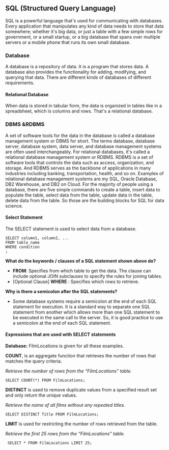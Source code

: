 ## SQL (Structured Query Language)
SQL is a powerful language that's used for communicating with databases. Every application that manipulates any kind of data
needs to store that data somewhere; whether it's big data,
or just a table with a few simple rows for government, or a small startup, or a big database that spans over multiple servers or a mobile phone that runs its own small database.
### Database
A database is a repository of data. It is a program that stores data.
A database also provides the functionality for adding, modifying, and querying that data. There are different kinds of databases of different requirements.
#### Relational Database
When data is stored in tabular form, the data is organized in tables like in a spreadsheet, which is columns and rows. That's a relational database.
### DBMS &RDBMS
A set of software tools for the data in the database is called a database management system or DBMS for short. The terms database, database server, database system, data server, and database management systems are often used interchangeably. For relational databases, it's called a relational database management system or RDBMS. RDBMS is a set of software tools that controls the data such as access, organization, and storage. And RDBMS serves as the backbone of applications in many industries including banking, transportation, health, and so on. Examples of relational database management systems are my SQL, Oracle Database, DB2 Warehouse, and DB2 on Cloud. For the majority of people using a database, there are five simple commands to create a table, insert data to populate the table, select data from the table, update data in the table, delete data from the table. So those are the building blocks for SQL for data science.
#### Select Statement
The SELECT statement is used to select data from a database.

    SELECT column1, column2, ...
    FROM table_name
    WHERE condition
    ;
    
**What do the keywords / clauses of a SQL statement shown above do?**

-   **FROM**: Specifies from which table to get the data. The clause can include optional JOIN subclauses to specify the rules for joining tables.
-   [Optional Clause]  **WHERE**  : Specifies which rows to retrieve.

  

**Why is there a semicolon after the SQL statements?**

-   Some database systems require a semicolon at the end of each SQL statement for execution. It is a standard way to separate one SQL statement from another which allows more than one SQL statement to be executed in the same call to the server. So, it is good practice to use a semicolon at the end of each SQL statement.

#### Expressions that are used with SELECT statements
**Database:** FilmLocations is given for all these examples.

**COUNT**,   is an aggregate function that retrieves the number of rows that matches the query criteria.

*Retrieve the number of rows from the “FilmLocations” table.*

    SELECT COUNT(*) FROM FilmLocations;

**DISTINCT** is used to remove duplicate values from a specified 
result set and only return the unique values. 

*Retrieve the name of all films without any repeated titles.*

    SELECT DISTINCT Title FROM FilmLocations;

 **LIMIT** is used for restricting the number of rows retrieved from the table.
 
 *Retrieve the first 25 rows from the “FilmLocations” table.*

     SELECT * FROM FilmLocations LIMIT 25;

 

    

    


